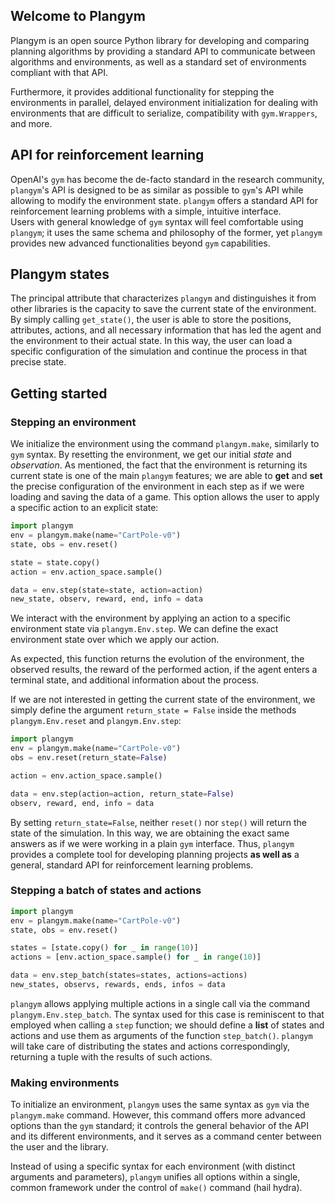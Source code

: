 ## Welcome to Plangym

Plangym is an open source Python library for developing and comparing planning algorithms by providing a 
standard API to communicate between algorithms and environments, as well as a standard set of environments 
compliant with that API.

Furthermore, it provides additional functionality for stepping the environments in parallel, delayed environment
initialization for dealing with environments that are difficult to serialize, compatibility with `gym.Wrappers`, 
and more.

## API for reinforcement learning

OpenAI's `gym` has become the de-facto standard in the research community, `plangym`'s API 
is designed to be as similar as possible to `gym`'s API while allowing to modify the environment state.
`plangym` offers a standard API for reinforcement learning problems with a simple, intuitive interface.\
Users with general knowledge of `gym` syntax will feel comfortable using `plangym`; it uses the
same schema and philosophy of the former, yet `plangym` provides new advanced functionalities beyond `gym`
capabilities. 

## Plangym states 

The principal attribute that characterizes `plangym` and distinguishes it from other libraries is the capacity to
save the current state of the environment. By simply calling `get_state()`, the user is able to store the positions,
attributes, actions, and all necessary information that has led the agent and the environment to their actual state. 
In this way, the user can load a specific configuration of the simulation and continue the process in that
precise state. 

## Getting started

### Stepping an environment

We initialize the environment using the command `plangym.make`, similarly to `gym` syntax. By resetting 
the environment, we get our initial _state_ and _observation_. As mentioned, the fact that the environment
is returning its current state is one of the main `plangym` features; we are able to __get__ and __set__
the precise configuration of the environment in each step as if we were loading and saving the
data of a game. This option allows the user to apply a specific action to an explicit state:

```python
import plangym
env = plangym.make(name="CartPole-v0")
state, obs = env.reset()

state = state.copy()
action = env.action_space.sample()

data = env.step(state=state, action=action)
new_state, observ, reward, end, info = data
```

We interact with the environment by applying an action to a specific environment state via `plangym.Env.step`.
We can define the exact environment state over which we apply our action. 

As expected, this function returns the evolution of the environment,
the observed results, the reward of the performed action, if the agent enters
a terminal state, and additional information about the process.

If we are not interested in getting the current state of the environment, we simply define the argument
`return_state = False` inside the methods `plangym.Env.reset` and `plangym.Env.step`: 

```python
import plangym
env = plangym.make(name="CartPole-v0")  
obs = env.reset(return_state=False)  

action = env.action_space.sample()

data = env.step(action=action, return_state=False)
observ, reward, end, info = data
```

By setting `return_state=False`, neither `reset()` nor `step()` will return the state of the simulation. In this way,
we are obtaining the exact same answers as if we were working in a plain `gym` interface. Thus, `plangym`
provides a complete tool for developing planning projects __as well as__ a general, standard API for reinforcement learning problems.  

### Stepping a batch of states and actions
```python
import plangym
env = plangym.make(name="CartPole-v0")
state, obs = env.reset()

states = [state.copy() for _ in range(10)]
actions = [env.action_space.sample() for _ in range(10)]

data = env.step_batch(states=states, actions=actions)
new_states, observs, rewards, ends, infos = data
```

`plangym` allows applying multiple actions in a single call via the command `plangym.Env.step_batch`.
The syntax used for this case is reminiscent to that employed when calling a `step` function; we should define 
a __list__ of states and actions and use them as arguments of the function `step_batch()`. `plangym` will
take care of distributing the states and actions correspondingly, returning a tuple with the results
of such actions. 

### Making environments

To initialize an environment, `plangym` uses the same syntax as `gym` via the `plangym.make` command. However, 
this command offers more advanced options than the `gym` standard; it controls the general behavior of the API and
its different environments, and it serves as a command center between the user and the library. 

Instead of using a specific syntax for each environment (with distinct arguments and parameters),
`plangym` unifies all options within a single, common framework under the control of
`make()` command (hail hydra).

